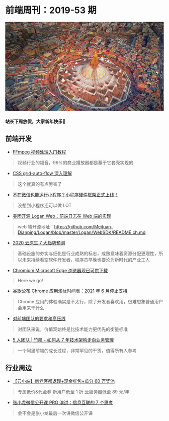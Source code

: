 # 前端周刊：2019-53 期

[![](../img/bing/20200115.png?imageMogr2/thumbnail/960x)](https://cn.bing.com/search?q=布达纳特塔)

#### 站长下周放假，大家新年快乐:tada:

## 前端开发

- [FFmpeg 视频处理入门教程](http://www.ruanyifeng.com/blog/2020/01/ffmpeg.html)

> 视频行业的福音，99%的商业播放器都是基于它套壳实现的

- [CSS grid-auto-flow 深入理解](https://www.zhangxinxu.com/wordpress/2020/01/css-grid-auto-flow/)

> 这个就真的有点厉害了

- [不在微信也能运行小程序？小程序硬件框架正式上线！](https://mp.weixin.qq.com/s/HZ5ixmfKc_o5oyvXc0JQKw)

> 没想到小程序还可以做 LOT

- [美团开源 Logan Web：前端日志在 Web 端的实现](https://tech.meituan.com/2020/01/09/meituan-logan.html)

> web 端开源地址：https://github.com/Meituan-Dianping/Logan/blob/master/Logan/WebSDK/README.ch.md

- [2020 云原生 7 大趋势预测](https://mp.weixin.qq.com/s?__biz=MzIzOTU0NTQ0MA==&mid=2247493425&idx=1&sn=76b32f06a18c0a37fc9dd751d5f739ea)

> 基础设施的夯实与细化是行业成熟的标志，成熟意味着资源分配更理性，所以未来持续看空软件开发者，程序员早晚也要沦为新时代的产业工人

- [Chromium Microsoft Edge 浏览器现已可供下载](https://www.microsoft.com/en-us/edge)

> Here we go!

- [谷歌公布 Chrome 应用淘汰时间表：2021 年 6 月停止支持](https://www.cnbeta.com/articles/tech/932981.htm)

> Chrome 应用的体验确实是不太行，除了开发者喜欢用，很难想象普通用户会用来干什么

- [对前端团队的要求和高压线](https://www.yuque.com/iscott/tl/rnuva2)

> 对团队来说，价值观始终是比技术能力更优先的衡量标准

- [5 人团队 | 竹隐 - 如何从 7 年技术架构走向业务管理](https://mp.weixin.qq.com/s?__biz=MzUzMDEzNDE4Nw==&mid=2247483912&idx=1&sn=892ef85ce8e622011580f49a48d8ba72)

> 一个阿里前端的成长过程，非常罕见的干货，值得所有人参考

## 行业周边

- [【云小站】新老客都返现+现金红包+瓜分 60 万奖池](https://www.aliyun.com/minisite/goods?userCode=y31qmczl)

> 专属低价&代金券 新用户低至 1 折 云服务器低至 89 元/年

- [张小龙微信公开课 PRO 演讲：信息互联的 7 个思考](https://mp.weixin.qq.com/s/PzJbttj5UtxLHdEtamkjPA)

> 会不会是张小龙最后一次讲微信公开课
